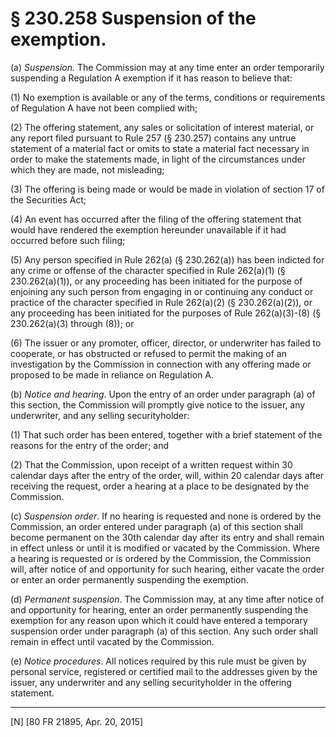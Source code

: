 # § 230.258   Suspension of the exemption.

(a) *Suspension.* The Commission may at any time enter an order temporarily suspending a Regulation A exemption if it has reason to believe that:


(1) No exemption is available or any of the terms, conditions or requirements of Regulation A have not been complied with;


(2) The offering statement, any sales or solicitation of interest material, or any report filed pursuant to Rule 257 (§ 230.257) contains any untrue statement of a material fact or omits to state a material fact necessary in order to make the statements made, in light of the circumstances under which they are made, not misleading;


(3) The offering is being made or would be made in violation of section 17 of the Securities Act;


(4) An event has occurred after the filing of the offering statement that would have rendered the exemption hereunder unavailable if it had occurred before such filing;


(5) Any person specified in Rule 262(a) (§ 230.262(a)) has been indicted for any crime or offense of the character specified in Rule 262(a)(1) (§ 230.262(a)(1)), or any proceeding has been initiated for the purpose of enjoining any such person from engaging in or continuing any conduct or practice of the character specified in Rule 262(a)(2) (§ 230.262(a)(2)), or any proceeding has been initiated for the purposes of Rule 262(a)(3)-(8) (§ 230.262(a)(3) through (8)); or


(6) The issuer or any promoter, officer, director, or underwriter has failed to cooperate, or has obstructed or refused to permit the making of an investigation by the Commission in connection with any offering made or proposed to be made in reliance on Regulation A.


(b) *Notice and hearing*. Upon the entry of an order under paragraph (a) of this section, the Commission will promptly give notice to the issuer, any underwriter, and any selling securityholder:


(1) That such order has been entered, together with a brief statement of the reasons for the entry of the order; and


(2) That the Commission, upon receipt of a written request within 30 calendar days after the entry of the order, will, within 20 calendar days after receiving the request, order a hearing at a place to be designated by the Commission.


(c) *Suspension order*. If no hearing is requested and none is ordered by the Commission, an order entered under paragraph (a) of this section shall become permanent on the 30th calendar day after its entry and shall remain in effect unless or until it is modified or vacated by the Commission. Where a hearing is requested or is ordered by the Commission, the Commission will, after notice of and opportunity for such hearing, either vacate the order or enter an order permanently suspending the exemption.


(d) *Permanent suspension*. The Commission may, at any time after notice of and opportunity for hearing, enter an order permanently suspending the exemption for any reason upon which it could have entered a temporary suspension order under paragraph (a) of this section. Any such order shall remain in effect until vacated by the Commission.


(e) *Notice procedures*. All notices required by this rule must be given by personal service, registered or certified mail to the addresses given by the issuer, any underwriter and any selling securityholder in the offering statement.



---

[N] [80 FR 21895, Apr. 20, 2015]




